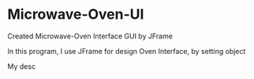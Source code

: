 # Microwave-Oven-UI
Created Microwave-Oven Interface GUI by JFrame

In this program, I use JFrame for design Oven Interface, by setting object

My desc
